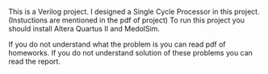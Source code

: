 This is a Verilog project. I designed a Single Cycle Processor in this project. (Instuctions are mentioned in the pdf of project)
To run this project you should install Altera Quartus II and MedolSim.

If you do not understand what the problem is you can read pdf of homeworks. 
If you do not understand solution of these problems you can read the report.
